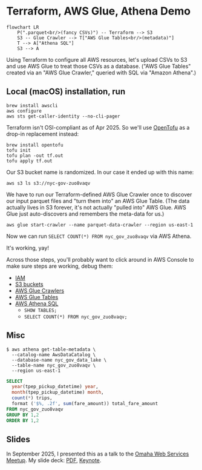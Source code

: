 # Terraform, AWS Glue, Athena Demo

```mermaid
flowchart LR
    P(".parquet<br/>(fancy CSVs)") -- Terraform --> S3
    S3 -- Glue Crawler --> T["AWS Glue Tables<br/>(metadata)"]
    T --> A["Athena SQL"]
    S3 --> A
```

Using Terraform to configure all AWS resources, let's upload CSVs to S3 and use AWS Glue to treat
those CSVs as a database. ("AWS Glue Tables" created via an "AWS Glue Crawler," queried with SQL
via "Amazon Athena".)

## Local (macOS) installation, run
```
brew install awscli
aws configure
aws sts get-caller-identity --no-cli-pager
```

Terraform isn't OSI-compliant as of Apr 2025. So we'll use
[OpenTofu](https://opentofu.org/) as a drop-in replacement instead:

```
brew install opentofu
tofu init
tofu plan -out tf.out
tofu apply tf.out
```

Our S3 bucket name is randomized. In our case it ended up with this name:

```
aws s3 ls s3://nyc-gov-zuo8vaqv
```

We have to run our Terraform-defined AWS Glue Crawler once to discover our input parquet files
and "turn them into" an AWS Glue Table. (The data actually lives in S3 forever, it's not actually
"pulled into" AWS Glue. AWS Glue just auto-discovers and remembers the meta-data for us.)

```
aws glue start-crawler --name parquet-data-crawler --region us-east-1
```

Now we can run `SELECT COUNT(*) FROM nyc_gov_zuo8vaqv` via AWS Athena.

It's working, yay!

Across those steps, you'll probably want to click around in AWS Console
to make sure steps are working, debug them:
* [IAM](https://us-east-1.console.aws.amazon.com/iam/home?region=us-east-1#/home)
* [S3 buckets](https://us-east-1.console.aws.amazon.com/s3/buckets?region=us-east-1&bucketType=general)
* [AWS Glue Crawlers](https://us-east-1.console.aws.amazon.com/glue/home?region=us-east-1#/v2/data-catalog/crawlers/view/parquet-data-crawler)
* [AWS Glue Tables](https://us-east-1.console.aws.amazon.com/glue/home?region=us-east-1#/v2/data-catalog/tables)
* [AWS Athena SQL](https://us-east-1.console.aws.amazon.com/athena/home?region=us-east-1#/query-editor/history/da2df5ac-e759-4ac0-a6fb-1efd3dbfd118)
  * `SHOW TABLES;`
  * `SELECT COUNT(*) FROM nyc_gov_zuo8vaqv;`

## Misc

```
$ aws athena get-table-metadata \
  --catalog-name AwsDataCatalog \
  --database-name nyc_gov_data_lake \
  --table-name nyc_gov_zuo8vaqv \
  --region us-east-1
```

```sql
SELECT
  year(tpep_pickup_datetime) year,
  month(tpep_pickup_datetime) month,
  count(*) trips,
  format ('$%, .2f', sum(fare_amount)) total_fare_amount
FROM nyc_gov_zuo8vaqv
GROUP BY 1,2
ORDER BY 1,2
```

## Slides

In September 2025, I presented this as a talk to the
[Omaha Web Services Meetup](https://www.meetup.com/omaha-amazon-web-services-meetup/events/310573705/?recId=bfc7ca69-2883-403d-b4cf-eb382c41c26d&recSource=event-search&searchId=c03bf7d6-b012-475e-be3c-d3ff00d9f871&eventOrigin=find_page%24all).
My slide deck:
[PDF](https://www.dropbox.com/scl/fi/jzqgsofh2z6sv52ccea51/2025-AWS-Glue.pdf?rlkey=pjkp8mtvlpl9nm2mfm4f56l6d&dl=0),
[Keynote](https://www.dropbox.com/scl/fi/8wbuchswgb7hpl59ps1j7/2025-AWS-Glue.key?rlkey=fy99pmqtgiqja4cyy58942twu&dl=0).
